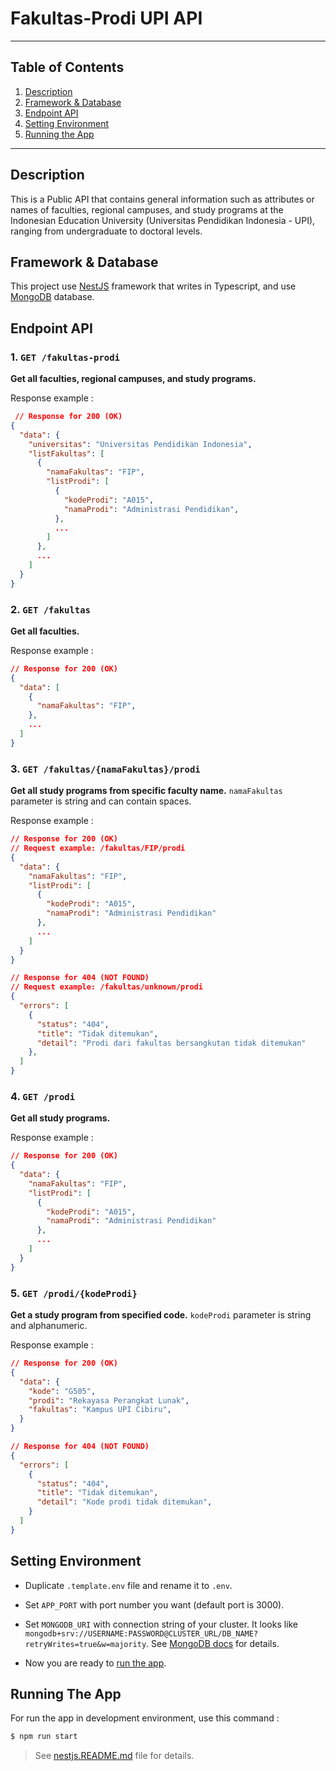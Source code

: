 # Fakultas-Prodi UPI API

---

## Table of Contents

1. [Description](https://github.com/fityannugroho/fakultas-prodi-upi#description)
2. [Framework & Database](https://github.com/fityannugroho/fakultas-prodi-upi#framework-&-database)
3. [Endpoint API](https://github.com/fityannugroho/fakultas-prodi-upi#endpoint-api)
4. [Setting Environment](https://github.com/fityannugroho/fakultas-prodi-upi#setting-environment)
5. [Running the App](https://github.com/fityannugroho/fakultas-prodi-upi#running-the-app)

---

## Description

This is a Public API that contains general information such as attributes or names of faculties, regional campuses, and study programs at the Indonesian Education University (Universitas Pendidikan Indonesia - UPI), ranging from undergraduate to doctoral levels.

## Framework & Database

This project use [NestJS](https://nestjs.com) framework that writes in Typescript, and use [MongoDB](https://www.mongodb.com) database.

## Endpoint API

### 1. `GET /fakultas-prodi`

**Get all faculties, regional campuses, and study programs.**

Response example :

```json
 // Response for 200 (OK)
{
  "data": {
    "universitas": "Universitas Pendidikan Indonesia",
    "listFakultas": [
      {
        "namaFakultas": "FIP",
        "listProdi": [
          {
            "kodeProdi": "A015",
            "namaProdi": "Administrasi Pendidikan",
          },
          ...
        ]
      },
      ...
    ]
  }
}
```

### 2. `GET /fakultas`

**Get all faculties.**

Response example :

```json
// Response for 200 (OK)
{
  "data": [
    {
      "namaFakultas": "FIP",
    },
    ...
  ]
}
```

### 3. `GET /fakultas/{namaFakultas}/prodi`

**Get all study programs from specific faculty name.** `namaFakultas` parameter is string and can contain spaces.

Response example :

```json
// Response for 200 (OK)
// Request example: /fakultas/FIP/prodi
{
  "data": {
    "namaFakultas": "FIP",
    "listProdi": [
      {
        "kodeProdi": "A015",
        "namaProdi": "Administrasi Pendidikan"
      },
      ...
    ]
  }
}

// Response for 404 (NOT FOUND)
// Request example: /fakultas/unknown/prodi
{
  "errors": [
    {
      "status": "404",
      "title": "Tidak ditemukan",
      "detail": "Prodi dari fakultas bersangkutan tidak ditemukan"
    },
  ]
}
```

### 4. `GET /prodi`

**Get all study programs.**

Response example :

```json
// Response for 200 (OK)
{
  "data": {
    "namaFakultas": "FIP",
    "listProdi": [
      {
        "kodeProdi": "A015",
        "namaProdi": "Administrasi Pendidikan"
      },
      ...
    ]
  }
}
```

### 5. `GET /prodi/{kodeProdi}`

**Get a study program from specified code.** `kodeProdi` parameter is string and alphanumeric.

Response example :

```json
// Response for 200 (OK)
{
  "data": {
    "kode": "G505",
    "prodi": "Rekayasa Perangkat Lunak",
    "fakultas": "Kampus UPI Cibiru",
  }
}

// Response for 404 (NOT FOUND)
{
  "errors": [
    {
      "status": "404",
      "title": "Tidak ditemukan",
      "detail": "Kode prodi tidak ditemukan",
    }
  ]
}
```

## Setting Environment

- Duplicate `.template.env` file and rename it to `.env`.

- Set `APP_PORT` with port number you want (default port is 3000).

- Set `MONGODB_URI` with connection string of your cluster. It looks like `mongodb+srv://USERNAME:PASSWORD@CLUSTER_URL/DB_NAME?retryWrites=true&w=majority`. See [MongoDB docs](https://docs.atlas.mongodb.com/tutorial/connect-to-your-cluster) for details.

- Now you are ready to [run the app](https://github.com/fityannugroho/fakultas-prodi-upi#running-the-app).

## Running The App

For run the app in development environment, use this command :

```bash
$ npm run start
```

> See [nestjs.README.md](./nestjs.readme.md#running-the-app) file for details.

